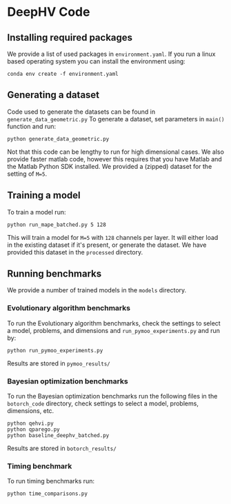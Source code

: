# DeepHV Code

## Installing required packages

We provide a list of used packages in ```environment.yaml```. If you run a linux based operating system you can install the environment using:
```
conda env create -f environment.yaml
```

## Generating a dataset
Code used to generate the datasets can be found in `generate_data_geometric.py`
To generate a dataset, set parameters in `main()` function and run:
```
python generate_data_geometric.py
```
Not that this code can be lengthy to run for high dimensional cases. We also provide faster matlab code, however this requires that you have Matlab and the Matlab Python SDK installed.
We provided a (zipped) dataset for the setting of `M=5`.

## Training a model
To train a model run:
```
python run_mape_batched.py 5 128
```

This will train a model for `M=5` with `128` channels per layer. It will either load in the existing dataset if it's present, or generate the dataset.
We have provided this dataset in the `processed` directory.

## Running benchmarks
We provide a number of trained models in the `models` directory.

### Evolutionary algorithm benchmarks
To run the Evolutionary algorithm benchmarks, check the settings to select a model, problems, and dimensions and `run_pymoo_experiments.py` and run by:

```
python run_pymoo_experiments.py
```
Results are stored in `pymoo_results/`

### Bayesian optimization benchmarks

To run the Bayesian optimization benchmarks run the following files in the `botorch_code` directory, check settings to select a model, problems, dimensions, etc.

```
python qehvi.py
python qparego.py
python baseline_deephv_batched.py
```

Results are stored in `botorch_results/`
### Timing benchmark
To run timing benchmarks run:

```
python time_comparisons.py
```


